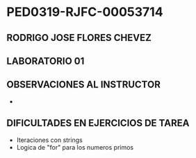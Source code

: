 # PED0319-RJFC-00053714

## RODRIGO JOSE FLORES CHEVEZ

## LABORATORIO 01

## OBSERVACIONES AL INSTRUCTOR
* 

## DIFICULTADES EN EJERCICIOS DE TAREA
* Iteraciones con strings 
* Logica de "for" para los numeros primos
